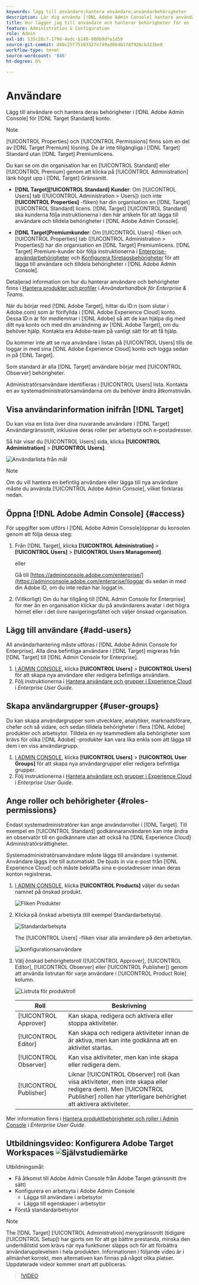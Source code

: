```yaml
---
keywords: lägg till användare;hantera användare;användarbehörigheter
description: Lär dig använda [!DNL Adobe Admin Console] hantera användare och deras behörigheter och rättigheter i [!DNL Adobe Target Standard].
title: Hur lägger jag till användare och hanterar behörigheter för en [!DNL Target Standard] Konto?
feature: Administration & Configuration
role: Admin
exl-id: 535c28c7-179d-4edc-b140-880b9dfe1d59
source-git-commit: d40c25f75103327e749ad864b17df926cb323be0
workflow-type: tm+mt
source-wordcount: '846'
ht-degree: 0%

---
```


# Användare

Lägg till användare och hantera deras behörigheter i [!DNL Adobe Admin Console] för [!DNL Target Standard] konto.

>[!NOTE]
>
>[!UICONTROL Properties] och [!UICONTROL Permissions] finns som en del av [!DNL Target Premium] lösning. De är inte tillgängliga i [!DNL Target] Standard utan [!DNL Target] Premiumlicens.
>
>Du kan se om din organisation har en [!UICONTROL Standard] eller [!UICONTROL Premium] genom att klicka på [!UICONTROL Administration] länk högst upp i [!DNL Target] Gränssnitt.
>
>* **[!DNL Target][!UICONTROL Standard] Kunder**: Om [!UICONTROL Users] tab ([!UICONTROL Administration > Users]) (och inte **[!UICONTROL Properties]** -fliken) har din organisation en [!DNL Target] [!UICONTROL Standard] licens. [!DNL Target] [!UICONTROL Standard] ska kunderna följa instruktionerna i den här artikeln för att lägga till användare och tilldela behörigheter i [!DNL Adobe Admin Console].
>
>* **[!DNL Target]Premiumkunder**: Om [!UICONTROL Users] -fliken och [!UICONTROL Properties] tab ([!UICONTROL Administration > Properties]) har din organisation en [!DNL Target] Premiumlicens. [!DNL Target] Premium-kunder bör följa instruktionerna i [Enterprise-användarbehörigheter](/help/main/administrating-target/c-user-management/property-channel/property-channel.md) och [Konfigurera företagsbehörigheter](/help/main/administrating-target/c-user-management/property-channel/properties-overview.md) för att lägga till användare och tilldela behörigheter i [!DNL Adobe Admin Console].
>
>Detaljerad information om hur du hanterar användare och behörigheter finns i [Hantera produkter och profiler](https://helpx.adobe.com/enterprise/using/manage-products-and-profiles.html) i *Användarhandbok för Enterprise &amp; Teams*.

När du börjar med [!DNL Adobe Target], hittar du ID:n (som slutar i Adobe.com) som är förifyllda i [!DNL Adobe Experience Cloud] konto. Dessa ID:n är för medlemmar i [!DNL Adobe] så att de kan hjälpa dig med ditt nya konto och med din användning av [!DNL Adobe Target], om du behöver hjälp. Kontakta era Adobe-team på vanligt sätt för att få hjälp.

Du kommer inte att se nya användare i listan på [!UICONTROL Users] tills de loggar in med sina [!DNL Adobe Experience Cloud] konto och logga sedan in på [!DNL Target].

Som standard är alla [!DNL Target] användare börjar med [!UICONTROL Observer] behörigheter.

Administratörsanvändare identifieras i [!UICONTROL Users] lista. Kontakta en av systemadministratörsanvändarna om du behöver ändra åtkomstnivån.

## Visa användarinformation inifrån [!DNL Target]

Du kan visa en lista över dina nuvarande användare i [!DNL Target] Användargränssnitt, inklusive deras roller per arbetsyta och e-postadresser.

Så här visar du [!UICONTROL Users] sida, klicka **[!UICONTROL Administration]** > **[!UICONTROL Users]**.

![Användarlista från mål](/help/main/administrating-target/c-user-management/c-user-management/assets/user-list-target.png)

>[!NOTE]
>
>Om du vill hantera en befintlig användare eller lägga till nya användare måste du använda [!UICONTROL Adobe Admin Console], vilket förklaras nedan.

## Öppna [!DNL Adobe Admin Console] {#access}

För uppgifter som utförs i [!DNL Adobe Admin Console]öppnar du konsolen genom att följa dessa steg:

1. Från [!DNL Target], klicka **[!UICONTROL Administration]** > **[!UICONTROL Users]** > **[!UICONTROL Users Management]**.

   eller

   Gå till [https://adminconsole.adobe.com/enterprise/](https://adminconsole.adobe.com/enterprise/)loggar du sedan in med din Adobe ID, om du inte redan har loggat in.

1. (Villkorligt) Om du har tillgång till [!DNL Admin Console for Enterprise] för mer än en organisation klickar du på användarens avatar i det högra hörnet eller i det övre navigeringsfältet och väljer önskad organisation.

## Lägg till användare {#add-users}

All användarhantering måste utföras i [!DNL Adobe Admin Console for Enterprise]. Alla dina befintliga användare i [!DNL Target] migreras från [!DNL Target] till [!DNL Admin Console for Enterprise].

1. [I ADMIN CONSOLE](/help/main/administrating-target/c-user-management/c-user-management/user-management.md#section_79796E0227D048F59BAE0AB02E544EBE), klicka **[!UICONTROL Users]** > **[!UICONTROL Users]** för att skapa nya användare eller redigera befintliga användare.
1. Följ instruktionerna i [Hantera användare och grupper i Experience Cloud](https://helpx.adobe.com/enterprise/help/users.html) i *Enterprise User Guide*.

## Skapa användargrupper {#user-groups}

Du kan skapa användargrupper som utvecklare, analytiker, marknadsförare, chefer och så vidare, och sedan tilldela behörigheter i flera [!DNL Adobe] produkter och arbetsytor. Tilldela en ny teammedlem alla behörigheter som krävs för olika [!DNL Adobe] -produkter kan vara lika enkla som att lägga till dem i en viss användargrupp.

1. [I ADMIN CONSOLE](/help/main/administrating-target/c-user-management/c-user-management/user-management.md#section_79796E0227D048F59BAE0AB02E544EBE), klicka **[!UICONTROL Users]** > **[!UICONTROL User Groups]** för att skapa nya användargrupper eller redigera befintliga grupper.
1. Följ instruktionerna i [Hantera användare och grupper i Experience Cloud](https://helpx.adobe.com/enterprise/help/users.html) i *Enterprise User Guide*.

## Ange roller och behörigheter {#roles-permissions}

Endast systemadministratörer kan ange användarroller i [!DNL Target]. Till exempel en [!UICONTROL Standard] godkännaranvändaren kan inte ändra en observatör till en godkännare utan att också ha [!DNL Experience Cloud] Administratörsrättigheter.

Systemadministratörsanvändare måste lägga till användare i systemet. Användare läggs inte till automatiskt. De bjuds in via e-post från [!DNL Experience Cloud] och måste bekräfta sina e-postadresser innan deras konton registreras.

1. [I ADMIN CONSOLE](/help/main/administrating-target/c-user-management/c-user-management/user-management.md#section_79796E0227D048F59BAE0AB02E544EBE), klicka **[!UICONTROL Products]** väljer du sedan namnet på önskad produkt.

   ![Fliken Produkter](/help/main/administrating-target/c-user-management/c-user-management/assets/workspace-publisher.png)

1. Klicka på önskad arbetsyta (till exempel Standardarbetsyta).

   ![Standardarbetsyta](/help/main/administrating-target/c-user-management/c-user-management/assets/default-workspace-new.png)

   The [!UICONTROL Users] -fliken visar alla användare på den arbetsytan.

   ![konfigurationsanvändare](/help/main/administrating-target/c-user-management/c-user-management/assets/configuration_users-new-publisher.png)

1. Välj önskad behörighetsroll ([!UICONTROL Approver], [!UICONTROL Editor], [!UICONTROL Observer] eller [!UICONTROL Publisher]) genom att använda listrutan för varje användare i [!UICONTROL Product Role] kolumn.

   ![Listruta för produktroll](/help/main/administrating-target/c-user-management/c-user-management/assets/product-role-new.png)

   | Roll | Beskrivning |
   |--- |--- |
   | [!UICONTROL Approver] | Kan skapa, redigera och aktivera eller stoppa aktiviteter. |
   | [!UICONTROL Editor] | Kan skapa och redigera aktiviteter innan de är aktiva, men kan inte godkänna att en aktivitet startas. |
   | [!UICONTROL Observer] | Kan visa aktiviteter, men kan inte skapa eller redigera dem. |
   | [!UICONTROL Publisher] | Liknar [!UICONTROL Observer] roll (kan visa aktiviteter, men inte skapa eller redigera dem). Men [!UICONTROL Publisher] rollen har ytterligare behörighet att aktivera aktiviteter. |

Mer information finns i [Hantera produktbehörigheter och roller i Admin Console](https://helpx.adobe.com/enterprise/help/manage-permissions-and-roles.html) i *Enterprise User Guide*.

## Utbildningsvideo: Konfigurera Adobe Target Workspaces ![Självstudiemärke](/help/main/assets/tutorial.png)

Utbildningsmål:

* Få åtkomst till Adobe Admin Console från Adobe Target gränssnitt (tre sätt)
* Konfigurera en arbetsyta i Adobe Admin Console
   * Lägga till användare i arbetsytor
   * Lägga till egenskaper i arbetsytor
* Förstå standardarbetsytor

>[!NOTE]
>
>The [!DNL Target] [!UICONTROL Administration] menygränssnitt (tidigare [!UICONTROL Setup]) har gjorts om för att ge bättre prestanda, minska den underhållstid som krävs när nya funktioner släpps och för att förbättra användarupplevelsen i hela produkten. Informationen i följande video är i allmänhet korrekt, men alternativen kan finnas på något olika platser. Uppdaterade videor kommer snart att publiceras.

>[!VIDEO](https://video.tv.adobe.com/v/19463/)

